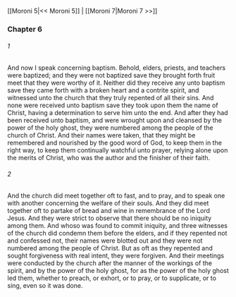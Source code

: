[[Moroni 5|<< Moroni 5]]  |  [[Moroni 7|Moroni 7 >>]]

### Chapter 6
###### 1
And now I speak concerning baptism. Behold, elders, priests, and teachers were baptized; and they were not baptized save they brought forth fruit meet that they were worthy of it. Neither did they receive any unto baptism save they came forth with a broken heart and a contrite spirit, and witnessed unto the church that they truly repented of all their sins. And none were received unto baptism save they took upon them the name of Christ, having a determination to serve him unto the end. And after they had been received unto baptism, and were wrought upon and cleansed by the power of the holy ghost, they were numbered among the people of the church of Christ. And their names were taken, that they might be remembered and nourished by the good word of God, to keep them in the right way, to keep them continually watchful unto prayer, relying alone upon the merits of Christ, who was the author and the finisher of their faith.

###### 2
And the church did meet together oft to fast, and to pray, and to speak one with another concerning the welfare of their souls. And they did meet together oft to partake of bread and wine in remembrance of the Lord Jesus. And they were strict to observe that there should be no iniquity among them. And whoso was found to commit iniquity, and three witnesses of the church did condemn them before the elders, and if they repented not and confessed not, their names were blotted out and they were not numbered among the people of Christ. But as oft as they repented and sought forgiveness with real intent, they were forgiven. And their meetings were conducted by the church after the manner of the workings of the spirit, and by the power of the holy ghost, for as the power of the holy ghost led them, whether to preach, or exhort, or to pray, or to supplicate, or to sing, even so it was done.
